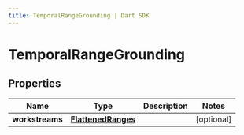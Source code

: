 ```yaml
---
title: TemporalRangeGrounding | Dart SDK
---
```


# TemporalRangeGrounding

## Properties
Name | Type | Description | Notes
------------ | ------------- | ------------- | -------------
**workstreams** | [**FlattenedRanges**](FlattenedRanges) |  | [optional] 


